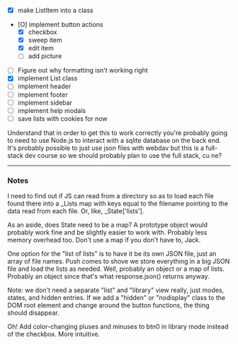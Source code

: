 - [X] make ListItem into a class
- [O] implement button actions
	- [X] checkbox
	- [X] sweep item
	- [X] edit item
	- [ ] add picture
- [ ] Figure out why formatting isn't working right
- [X] implement List class
- [ ] implement header
- [ ] implement footer
- [ ] implement sidebar
- [ ] implement help modals
- [ ] save lists with cookies for now

Understand that in order to get this to work correctly you're probably going to
need to use Node.js to interact with a sqlite database on the back end.  It's
probably possible to just use json files with webdav but this is a full-stack
dev course so we should probably plan to use the full stack, cu ne?

---

### Notes

I need to find out if JS can read from a directory so as to load each file found
there into a _Lists map with keys equal to the filename pointing to the data
read from each file.  Or, like, _State['lists'].

As an aside, does State need to be a map?  A prototype object would probably
work fine and be slightly easier to work with.  Probably less memory overhead
too.  Don't use a map if you don't have to, Jack.

One option for the "list of lists" is to have it be its own JSON file, just
an array of file names.  Push comes to shove we store everything in a big JSON
file and load the lists as needed.  Well, probably an object or a map of lists.
Probably an object since that's what response.json() returns anyway.

Note: we don't need a separate "list" and "library" view really, just modes,
states, and hidden entries.  If we add a "hidden" or "nodisplay" class to the
DOM root element and change around the button functions, the thing should
disappear.

Oh!  Add color-changing pluses and minuses to btn0 in library mode instead of
the checkbox.  More intuitive.
